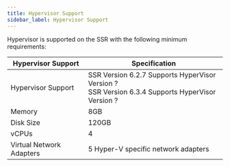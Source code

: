 ```yaml
---
title: Hypervisor Support 
sidebar_label: Hypervisor Support
---
```


Hypervisor is supported on the SSR with the following minimum requirements:


| Hypervisor Support | Specification | 
| --- | --- |
| Hypervisor Support | SSR Version 6.2.7 Supports HyperVisor Version ? <br/> SSR Version 6.3.4 Supports HyperVisor Version ? |
| Memory | 8GB |
| Disk Size | 120GB |
| vCPUs | 4 |
| Virtual Network Adapters | 5 Hyper-V specific network adapters |